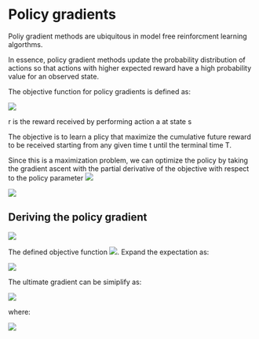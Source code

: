 # Policy gradients

Poliy gradient methods are ubiquitous in model free reinforcment learning algorthms.

In essence, policy gradient methods update the probability distribution of actions so that actions  with higher expected reward have a high probability value for an observed state. 

The objective function for policy gradients is defined as:

<img src="http://latex.codecogs.com/gif.latex?J(\theta)=E\[\sum_{t=0}^{T=1}r_{t+1}\]"/>

r is the reward received by performing action a at state s

The objective is to learn a plicy that maximize the cumulative future reward to be received starting from any given time t until the terminal time T.

Since this is a maximization problem, we can optimize the policy by taking the gradient ascent with the partial derivative of the objective with respect to the policy parameter <img src="http://latex.codecogs.com/gif.latex?\theta"/>

<img src="http://latex.codecogs.com/gif.latex?\theta \gets \theta + \frac{\partial}{\partial_{\theta}}J(\theta)"/>

## Deriving the policy gradient

<img src="http://latex.codecogs.com/gif.latex?\theta \gets \theta + \frac{\partial}{\partial_{\theta}}J(\theta)"/>

The defined objective function <img src="http://latex.codecogs.com/gif.latex?J(\theta)"/>. Expand the expectation as:

<img src="http://latex.codecogs.com/gif.latex? J(\theta) = E\[\sum_{i=0}^T r_{t+1}|\pi_{\theta}\] = \sum_{t=i}^{T-1}P(s_t, a_t|\tau)r_{t+1}"/>

The ultimate gradient can be simiplify as:

<img src="http://latex.codecogs.com/gif.latex?\bigtriangledown_{\theta}J(\theta) = \sum_{t=0}^{T-1}\bigtriangledown_{\theta}log\pi_{\theta}(a_t|s_t)G_t"/>

where:


<img src="http://latex.codecogs.com/gif.latex?G_t = \sum_{t'=t+1}^T\gamma^{t'-t-1}r_{t'}"/>
